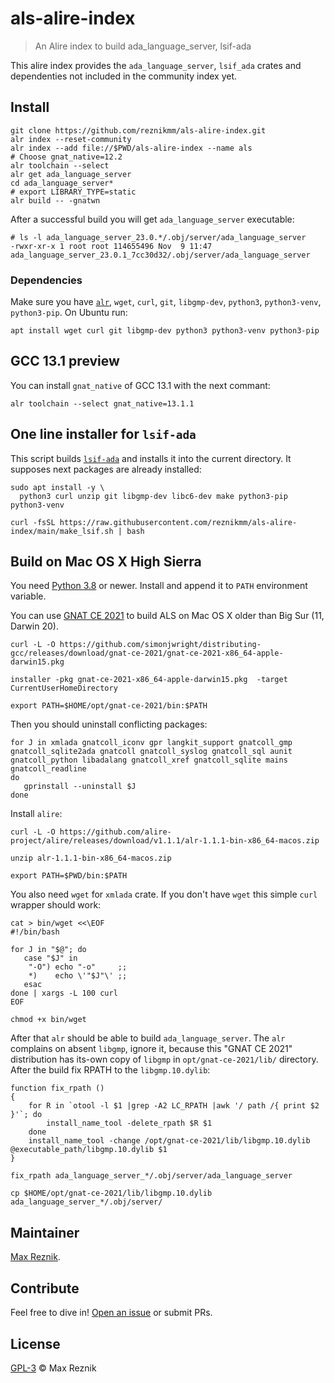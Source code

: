# als-alire-index

> An Alire index to build ada_language_server, lsif-ada

This alire index provides the `ada_language_server`,
`lsif_ada` crates
and dependenties not included in the community index yet.

## Install

```
git clone https://github.com/reznikmm/als-alire-index.git
alr index --reset-community
alr index --add file://$PWD/als-alire-index --name als
# Choose gnat_native=12.2
alr toolchain --select
alr get ada_language_server
cd ada_language_server*
# export LIBRARY_TYPE=static
alr build -- -gnatwn
```

After a successful build you will get `ada_language_server` executable:

```
# ls -l ada_language_server_23.0.*/.obj/server/ada_language_server 
-rwxr-xr-x 1 root root 114655496 Nov  9 11:47 ada_language_server_23.0.1_7cc30d32/.obj/server/ada_language_server
```

### Dependencies

Make sure you have [`alr`](https://alire.ada.dev/), `wget`, `curl`, `git`, `libgmp-dev`, `python3`, `python3-venv`, `python3-pip`. On Ubuntu run:

```
apt install wget curl git libgmp-dev python3 python3-venv python3-pip
```

## GCC 13.1 preview

You can install `gnat_native` of GCC 13.1 with the next commant:

    alr toolchain --select gnat_native=13.1.1

## One line installer for `lsif-ada`

This script builds [`lsif-ada`](https://github.com/AdaCore/lsif-ada) 
and installs it into the current directory.
It supposes next packages are already installed:

    sudo apt install -y \
      python3 curl unzip git libgmp-dev libc6-dev make python3-pip python3-venv

    curl -fsSL https://raw.githubusercontent.com/reznikmm/als-alire-index/main/make_lsif.sh | bash

## Build on Mac OS X High Sierra

You need [Python 3.8](https://www.python.org/downloads/macos/) or newer. Install and append it to `PATH` environment variable.

You can use [GNAT CE 2021](https://github.com/simonjwright/distributing-gcc/releases/tag/gnat-ce-2021) to build ALS on Mac OS X older than Big Sur (11, Darwin 20).

```
curl -L -O https://github.com/simonjwright/distributing-gcc/releases/download/gnat-ce-2021/gnat-ce-2021-x86_64-apple-darwin15.pkg

installer -pkg gnat-ce-2021-x86_64-apple-darwin15.pkg  -target CurrentUserHomeDirectory

export PATH=$HOME/opt/gnat-ce-2021/bin:$PATH
```

Then you should uninstall conflicting packages:

```
for J in xmlada gnatcoll_iconv gpr langkit_support gnatcoll_gmp gnatcoll_sqlite2ada gnatcoll gnatcoll_syslog gnatcoll_sql aunit gnatcoll_python libadalang gnatcoll_xref gnatcoll_sqlite mains gnatcoll_readline
do
   gprinstall --uninstall $J
done
```

Install `alire`:
```
curl -L -O https://github.com/alire-project/alire/releases/download/v1.1.1/alr-1.1.1-bin-x86_64-macos.zip

unzip alr-1.1.1-bin-x86_64-macos.zip 

export PATH=$PWD/bin:$PATH
```

You also need `wget` for `xmlada` crate. If you don't have `wget` this simple `curl` wrapper should work:
```
cat > bin/wget <<\EOF
#!/bin/bash

for J in "$@"; do
   case "$J" in
    "-O") echo "-o"     ;;
    *)    echo \'"$J"\' ;;
   esac
done | xargs -L 100 curl
EOF

chmod +x bin/wget
```

After that `alr` should be able to build `ada_language_server`. The `alr` complains on absent `libgmp`, ignore it, because this "GNAT CE 2021" distribution has its-own copy of `libgmp` in `opt/gnat-ce-2021/lib/` directory.
 After the build fix RPATH to the `libgmp.10.dylib`:

```
function fix_rpath ()
{
    for R in `otool -l $1 |grep -A2 LC_RPATH |awk '/ path /{ print $2 }'`; do
        install_name_tool -delete_rpath $R $1
    done
    install_name_tool -change /opt/gnat-ce-2021/lib/libgmp.10.dylib @executable_path/libgmp.10.dylib $1
}

fix_rpath ada_language_server_*/.obj/server/ada_language_server

cp $HOME/opt/gnat-ce-2021/lib/libgmp.10.dylib ada_language_server_*/.obj/server/
```

## Maintainer

[Max Reznik](https://github.com/reznikmm).

## Contribute

Feel free to dive in!
[Open an issue](https://github.com/reznikmm/als-alire-index/issues/new)
or submit PRs.

## License

[GPL-3](LICENSE) © Max Reznik

